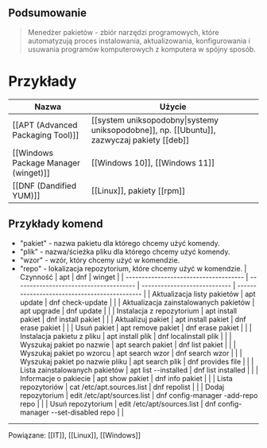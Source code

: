 ## Podsumowanie
>Menedżer pakietów - zbiór narzędzi programowych, które automatyzują proces instalowania, aktualizowania, konfigurowania i usuwania programów komputerowych z komputera w spójny sposób.
# Przykłady
| Nazwa                                | Użycie                                                          |
| ------------------------------------ | --------------------------------------------------------------- |
| [[APT (Advanced Packaging Tool)]]                              | [[system uniksopodobny\|systemy uniksopodobne]], np. [[Ubuntu]], zazwyczaj pakiety [[deb]] |
| [[Windows Package Manager (winget)]] | [[Windows 10]], [[Windows 11]]                                  |
| [[DNF (Dandified YUM)]]              |  [[Linux]], pakiety [[rpm]]                                                               |

## Przykłady komend
- "pakiet" - nazwa pakietu dla którego chcemy użyć komendy.
- "plik" - nazwa/ścieżka pliku dla którego chcemy użyć komendy.
- "wzor" - wzór, który chcemy użyć w komendzie.
- "repo" - lokalizacja repozytorium, które chcemy użyć w komendzie.
| Czynność                              | apt | dnf | winget |
| ------------------------------------- | -------------------------------------- | ---------------------------- | -------------------------------------------- |
| Aktualizacja listy pakietów           | apt update                             | dnf check-update             |                                              |
| Aktualizacja zainstalowanych pakietów | apt upgrade                            | dnf update                   |                                              |
| Instalacja z repozytorium             | apt install pakiet                     | dnf install pakiet           |                                              |
| Aktualizuj pakiet                     | apt install pakiet                     | dnf erase pakiet             |                                              |
| Usuń pakiet                           | apt remove pakiet                      | dnf erase pakiet             |                                              |
| Instalacja pakietu z pliku            | apt install plik                       | dnf localinstall plik        |                                              |
| Wyszukaj pakiet po nazwie             | apt search pakiet                      | dnf list pakiet              |                                              |
| Wyszukaj pakiet po wzorcu             | apt search wzor                        | dnf search wzor              |                                              |
| Wyszukaj pakiet po nazwie pliku       | apt search plik                        | dnf provides file            |                                              |
| Lista zainstalowanych pakietów        | apt list --installed                   | dnf list installed           |                                              |
| Informacje o pakiecie                 | apt show pakiet                        | dnf info pakiet              |                                              |
| Lista repozytoriów                    | cat /etc/apt.sources.list              | dnf repolist                 |                                              |
| Dodaj repozytorium                    | edit /etc/apt/sources.list             | dnf config-manager -add-repo repo      |                                              |
| Usuń repozytorium                     | edit /etc/apt/sources.list             | dnf config-manager --set-disabled repo |                                              |

---
Powiązane: [[IT]], [[Linux]], [[Windows]]
